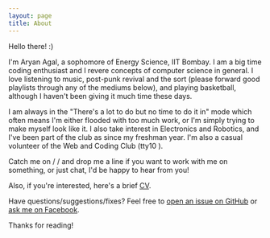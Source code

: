 ```yaml
---
layout: page
title: About
---
```


Hello there! :)

I'm Aryan Agal, a sophomore of Energy Science, IIT Bombay. I am a big time coding enthusiast and I revere concepts of computer science in general. I love listening to music, post-punk revival and the sort (please forward good playlists through any of the mediums below), and playing basketball, although I haven't been giving it much time these days.

I am always in the "There's a lot to do but no time to do it in" mode which often means I'm either flooded with too much work, or I'm simply trying to make myself look like it. I also take interest in Electronics and Robotics, and I've been part of the club as since my freshman year. I'm also a casual volunteer of the Web and Coding Club (tty10 <i class="fa fa-heart" aria-hidden="true"></i>).

Catch me on <a href="http://facebook.com/aryan.agal.30"><i class="fa fa-facebook"></i></a> / <a href="http://github.com/grubdragon"><i class="fa fa-github"></i></a> / <a href="mailto:aryanagal98@gmail.com"><i class="fa fa-envelope-o"></i></a> and drop me a line if you want to work with me on something, or just chat, I'd be happy to hear from you!

Also, if you're interested, here's a brief <a href="aryan_cv.pdf">CV</a>.

Have questions/suggestions/fixes? Feel free to [open an issue on GitHub](https://github.com/grubdragon/grubdragon.github.io/issues/new) or [ask me on Facebook](http://facebook.com/aryan.agal.30).

Thanks for reading!
